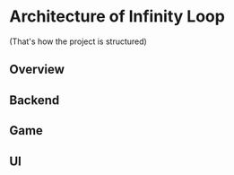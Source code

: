 # Architecture of Infinity Loop
(That's how the project is structured)

## Overview


## Backend


## Game


## UI



